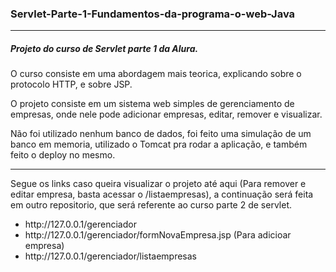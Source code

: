 <h3> Servlet-Parte-1-Fundamentos-da-programa-o-web-Java</h3>
<hr>

<h5>Projeto do curso de Servlet parte 1 da Alura.</h5>
<p>	O curso consiste em uma abordagem mais teorica, explicando sobre o protocolo HTTP, e sobre JSP.</p>

<p>O projeto consiste em um sistema web simples de gerenciamento de empresas, onde nele pode adicionar empresas, editar, remover e visualizar.</p>
<p>Não foi utilizado nenhum banco de dados, foi feito uma simulação de um banco em memoria, utilizado o Tomcat pra rodar a aplicação, e também feito o deploy no mesmo.</p>
<hr>
<p>Segue os links caso queira visualizar o projeto até aqui (Para remover e editar empresa, basta acessar o /listaempresas), a continuação será feita em outro repositorio, que será referente ao curso parte 2 de servlet.</p>

<ul>
	<li>http://127.0.0.1/gerenciador</li>
	<li>http://127.0.0.1/gerenciador/formNovaEmpresa.jsp (Para adicioar empresa)</li>
	<li>http://127.0.0.1/gerenciador/listaempresas</li>
</ul>
